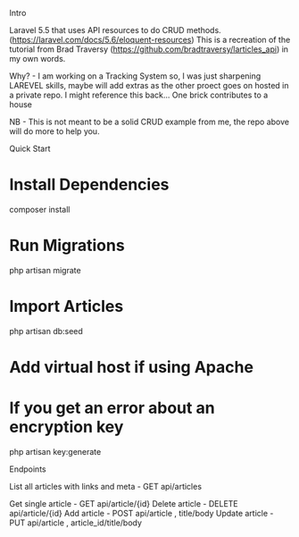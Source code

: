 Intro

Laravel 5.5  that uses API resources to do CRUD methods. (https://laravel.com/docs/5.6/eloquent-resources)
This is a recreation of the tutorial from Brad Traversy (https://github.com/bradtraversy/larticles_api) in my own words.

Why? - I am working on a Tracking System so, I was just sharpening  LAREVEL skills, maybe will add extras as the other proect goes on hosted in a private repo. I might reference this back... One brick contributes to a house

NB - This is not meant to be a solid CRUD example from me, the repo above will do more to help you.

Quick Start

# Install Dependencies
composer install

# Run Migrations
php artisan migrate

# Import Articles
php artisan db:seed

# Add virtual host if using Apache

# If you get an error about an encryption key
php artisan key:generate

Endpoints

List all articles with links and meta - GET api/articles

Get single article - GET api/article/{id}
Delete article - DELETE  api/article/{id}
Add article - POST api/article ,   title/body 
Update article - PUT api/article ,  article_id/title/body